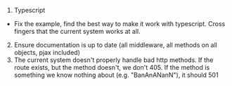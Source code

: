 1. Typescript
- Fix the example, find the best way to make it work with typescript. Cross fingers that the current system works at all.
2. Ensure documentation is up to date (all middleware, all methods on all objects, pjax included)
3. The current system doesn't properly handle bad http methods. If the route exists, but the method doesn't, we don't 405. If the method is something we know nothing about (e.g. "BanAnANanN"), it should 501